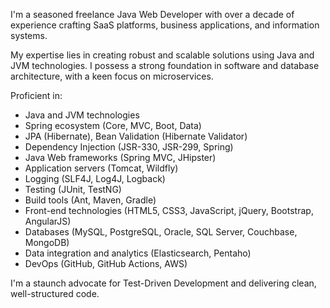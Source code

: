 I'm a seasoned freelance Java Web Developer with over a decade of experience crafting SaaS platforms, business applications, and information systems.

My expertise lies in creating robust and scalable solutions using Java and JVM technologies. I possess a strong foundation in software and database architecture, with a keen focus on microservices.

Proficient in:
 * Java and JVM technologies
 * Spring ecosystem (Core, MVC, Boot, Data)
 * JPA (Hibernate), Bean Validation (Hibernate Validator)
 * Dependency Injection (JSR-330, JSR-299, Spring)
 * Java Web frameworks (Spring MVC, JHipster)
 * Application servers (Tomcat, Wildfly)
 * Logging (SLF4J, Log4J, Logback)
 * Testing (JUnit, TestNG)
 * Build tools (Ant, Maven, Gradle)
 * Front-end technologies (HTML5, CSS3, JavaScript, jQuery, Bootstrap, AngularJS)
 * Databases (MySQL, PostgreSQL, Oracle, SQL Server, Couchbase, MongoDB)
 * Data integration and analytics (Elasticsearch, Pentaho)
 * DevOps (GitHub, GitHub Actions, AWS)

I'm a staunch advocate for Test-Driven Development and delivering clean, well-structured code.
